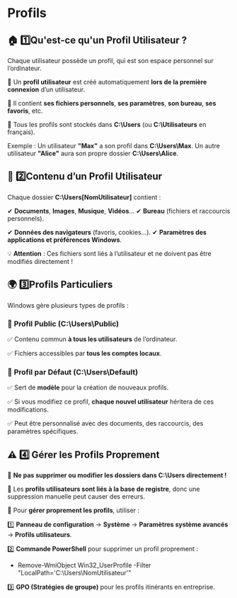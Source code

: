 # Profils

## 🏠 1️⃣️Qu'est-ce qu'un Profil Utilisateur ?

Chaque utilisateur possède un profil, qui est son espace personnel sur l’ordinateur.

📌 Un **profil utilisateur** est créé automatiquement **lors de la première connexion** d’un utilisateur.

📌 Il contient **ses fichiers personnels**, **ses paramètres**, **son bureau**, **ses favoris**, etc.

📌 Tous les profils sont stockés dans **C:\Users** (ou **C:\Utilisateurs** en français).

Exemple : Un utilisateur **"Max"** a son profil dans **C:\Users\Max**. Un autre utilisateur **"Alice"** aura son propre dossier **C:\Users\Alice**.



## **📂 2️⃣️Contenu d’un Profil Utilisateur**

Chaque dossier **C:\Users[NomUtilisateur]** contient :

✔ **Documents**, **Images**, **Musique**, **Vidéos**… ✔ **Bureau** (fichiers et raccourcis personnels).

✔ **Données des navigateurs** (favoris, cookies...). ✔ **Paramètres des applications et préférences Windows**.

💡 **Attention** : Ces fichiers sont liés à l’utilisateur et ne doivent pas être modifiés directement !



## **🌍 3️⃣️Profils Particuliers**

Windows gère plusieurs types de profils :

### 🔹 **Profil Public** (C:\Users\Public)

✅ Contenu commun **à tous les utilisateurs** de l’ordinateur.

✅ Fichiers accessibles par **tous les comptes locaux**.

### 🔹 **Profil par Défaut** (C:\Users\Default)

✅ Sert de **modèle** pour la création de nouveaux profils.

✅ Si vous modifiez ce profil, **chaque nouvel utilisateur** héritera de ces modifications.

✅ Peut être personnalisé avec des documents, des raccourcis, des paramètres spécifiques.



## **⚠️ 4️⃣ Gérer les Profils Proprement**

📌 **Ne pas supprimer ou modifier les dossiers dans C:\Users directement !**

📌 Les **profils utilisateurs sont liés à la base de registre**, donc une suppression manuelle peut causer des erreurs.

📌 Pour **gérer proprement les profils**, utiliser :

1️⃣ **Panneau de configuration** → **Système** → **Paramètres système avancés** → **Profils utilisateurs**.

2️⃣ **Commande PowerShell** pour supprimer un profil proprement : 
- Remove-WmiObject Win32_UserProfile -Filter "LocalPath='C:\Users\NomUtilisateur'"

3️⃣ **GPO (Stratégies de groupe)** pour les profils itinérants en entreprise.
